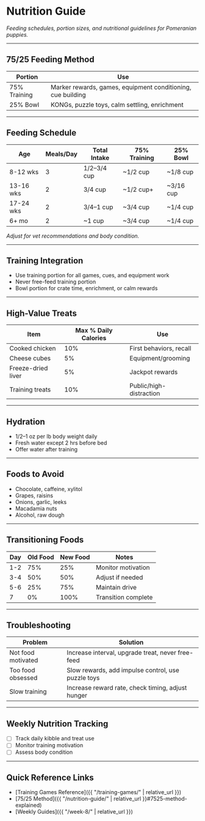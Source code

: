 # Nutrition Guide
*Feeding schedules, portion sizes, and nutritional guidelines for Pomeranian puppies.*

---

## 75/25 Feeding Method

| Portion | Use |
|---------|-----|
| 75% Training | Marker rewards, games, equipment conditioning, cue building |
| 25% Bowl | KONGs, puzzle toys, calm settling, enrichment |

---

## Feeding Schedule
| Age | Meals/Day | Total Intake | 75% Training | 25% Bowl |
|-----|-----------|-------------|--------------|-----------|
| 8-12 wks | 3 | 1/2–3/4 cup | ~1/2 cup | ~1/8 cup |
| 13-16 wks | 2 | 3/4 cup | ~1/2 cup+ | ~3/16 cup |
| 17-24 wks | 2 | 3/4–1 cup | ~3/4 cup | ~1/4 cup |
| 6+ mo | 2 | ~1 cup | ~3/4 cup | ~1/4 cup |

*Adjust for vet recommendations and body condition.*

---

## Training Integration
- Use training portion for all games, cues, and equipment work
- Never free-feed training portion
- Bowl portion for crate time, enrichment, or calm rewards

---

## High-Value Treats
| Item | Max % Daily Calories | Use |
|------|---------------------|-----|
| Cooked chicken | 10% | First behaviors, recall |
| Cheese cubes | 5% | Equipment/grooming |
| Freeze-dried liver | 5% | Jackpot rewards |
| Training treats | 10% | Public/high-distraction |

---

## Hydration
- 1/2–1 oz per lb body weight daily
- Fresh water except 2 hrs before bed
- Offer water after training

---

## Foods to Avoid
- Chocolate, caffeine, xylitol
- Grapes, raisins
- Onions, garlic, leeks
- Macadamia nuts
- Alcohol, raw dough

---

## Transitioning Foods
| Day | Old Food | New Food | Notes |
|-----|----------|----------|-------|
| 1-2 | 75% | 25% | Monitor motivation |
| 3-4 | 50% | 50% | Adjust if needed |
| 5-6 | 25% | 75% | Maintain drive |
| 7 | 0% | 100% | Transition complete |

---

## Troubleshooting
| Problem | Solution |
|---------|----------|
| Not food motivated | Increase interval, upgrade treat, never free-feed |
| Too food obsessed | Slow rewards, add impulse control, use puzzle toys |
| Slow training | Increase reward rate, check timing, adjust hunger |

---

## Weekly Nutrition Tracking
- [ ] Track daily kibble and treat use
- [ ] Monitor training motivation
- [ ] Assess body condition

---

## Quick Reference Links
- [Training Games Reference]({{ "/training-games/" | relative_url }})
- [75/25 Method]({{ "/nutrition-guide/" | relative_url }}#7525-method-explained)
- [Weekly Guides]({{ "/week-8/" | relative_url }}) 